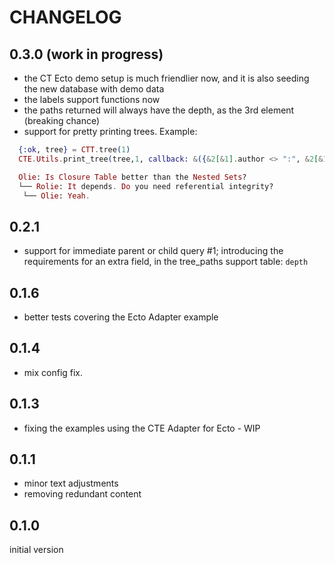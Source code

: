 # CHANGELOG

## 0.3.0 (work in progress)

- the CT Ecto demo setup is much friendlier now, and it is also seeding the new database with demo data
- the labels support functions now
- the paths returned will always have the depth, as the 3rd element (breaking chance)
- support for pretty printing trees. Example:

```elixir
  {:ok, tree} = CTT.tree(1)
  CTE.Utils.print_tree(tree,1, callback: &({&2[&1].author <> ":", &2[&1].comment}))

  Olie: Is Closure Table better than the Nested Sets?
  └── Rolie: It depends. Do you need referential integrity?
   └── Olie: Yeah.
```

## 0.2.1

- support for immediate parent or child query #1; introducing the requirements for an extra field, in the tree_paths support table: `depth`

## 0.1.6

- better tests covering the Ecto Adapter example

## 0.1.4

- mix config fix.

## 0.1.3

- fixing the examples using the CTE Adapter for Ecto - WIP

## 0.1.1

- minor text adjustments
- removing redundant content

## 0.1.0

initial version
